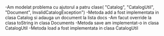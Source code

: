 -Am modelat problema cu ajutorul a patru clase( "Catalog", "CatalogUtil", "Document", InvalidCatalogException")
-Metoda add a fost implementata in clasa Catalog si adauga un document la lista docs
-Am facut override la clasa toString in clasa Documents
-Metoda save am implementat-o in clasa CatalogUtil
-Metoda load a fost implementata in clasa CatalogUtil
